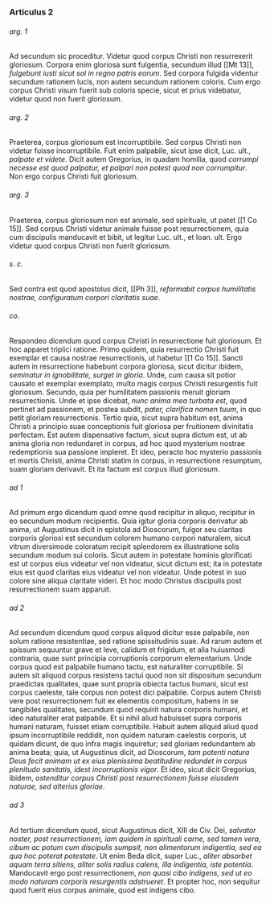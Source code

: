 ### Articulus 2

###### arg. 1
Ad secundum sic proceditur. Videtur quod corpus Christi non resurrexerit gloriosum. Corpora enim gloriosa sunt fulgentia, secundum illud [[Mt 13]], *fulgebunt iusti sicut sol in regno patris eorum*. Sed corpora fulgida videntur secundum rationem lucis, non autem secundum rationem coloris. Cum ergo corpus Christi visum fuerit sub coloris specie, sicut et prius videbatur, videtur quod non fuerit gloriosum.

###### arg. 2
Praeterea, corpus gloriosum est incorruptibile. Sed corpus Christi non videtur fuisse incorruptibile. Fuit enim palpabile, sicut ipse dicit, Luc. ult., *palpate et videte*. Dicit autem Gregorius, in quadam homilia, quod *corrumpi necesse est quod palpatur, et palpari non potest quod non corrumpitur*. Non ergo corpus Christi fuit gloriosum.

###### arg. 3
Praeterea, corpus gloriosum non est animale, sed spirituale, ut patet [[1 Co 15]]. Sed corpus Christi videtur animale fuisse post resurrectionem, quia cum discipulis manducavit et bibit, ut legitur Luc. ult., et Ioan. ult. Ergo videtur quod corpus Christi non fuerit gloriosum.

###### s. c.
Sed contra est quod apostolus dicit, [[Ph 3]], *reformabit corpus humilitatis nostrae, configuratum corpori claritatis suae*.

###### co.
Respondeo dicendum quod corpus Christi in resurrectione fuit gloriosum. Et hoc apparet triplici ratione. Primo quidem, quia resurrectio Christi fuit exemplar et causa nostrae resurrectionis, ut habetur [[1 Co 15]]. Sancti autem in resurrectione habebunt corpora gloriosa, sicut dicitur ibidem, *seminatur in ignobilitate, surget in gloria*. Unde, cum causa sit potior causato et exemplar exemplato, multo magis corpus Christi resurgentis fuit gloriosum. Secundo, quia per humilitatem passionis meruit gloriam resurrectionis. Unde et ipse dicebat, *nunc anima mea turbata est*, quod pertinet ad passionem, et postea subdit, *pater, clarifica nomen tuum*, in quo petit gloriam resurrectionis. Tertio quia, sicut supra habitum est, anima Christi a principio suae conceptionis fuit gloriosa per fruitionem divinitatis perfectam. Est autem dispensative factum, sicut supra dictum est, ut ab anima gloria non redundaret in corpus, ad hoc quod mysterium nostrae redemptionis sua passione impleret. Et ideo, peracto hoc mysterio passionis et mortis Christi, anima Christi statim in corpus, in resurrectione resumptum, suam gloriam derivavit. Et ita factum est corpus illud gloriosum.

###### ad 1
Ad primum ergo dicendum quod omne quod recipitur in aliquo, recipitur in eo secundum modum recipientis. Quia igitur gloria corporis derivatur ab anima, ut Augustinus dicit in epistola ad Dioscorum, fulgor seu claritas corporis gloriosi est secundum colorem humano corpori naturalem, sicut vitrum diversimode coloratum recipit splendorem ex illustratione solis secundum modum sui coloris. Sicut autem in potestate hominis glorificati est ut corpus eius videatur vel non videatur, sicut dictum est; ita in potestate eius est quod claritas eius videatur vel non videatur. Unde potest in suo colore sine aliqua claritate videri. Et hoc modo Christus discipulis post resurrectionem suam apparuit.

###### ad 2
Ad secundum dicendum quod corpus aliquod dicitur esse palpabile, non solum ratione resistentiae, sed ratione spissitudinis suae. Ad rarum autem et spissum sequuntur grave et leve, calidum et frigidum, et alia huiusmodi contraria, quae sunt principia corruptionis corporum elementarium. Unde corpus quod est palpabile humano tactu, est naturaliter corruptibile. Si autem sit aliquod corpus resistens tactui quod non sit dispositum secundum praedictas qualitates, quae sunt propria obiecta tactus humani, sicut est corpus caeleste, tale corpus non potest dici palpabile. Corpus autem Christi vere post resurrectionem fuit ex elementis compositum, habens in se tangibiles qualitates, secundum quod requirit natura corporis humani, et ideo naturaliter erat palpabile. Et si nihil aliud habuisset supra corporis humani naturam, fuisset etiam corruptibile. Habuit autem aliquid aliud quod ipsum incorruptibile reddidit, non quidem naturam caelestis corporis, ut quidam dicunt, de quo infra magis inquiretur; sed gloriam redundantem ab anima beata; quia, ut Augustinus dicit, ad Dioscorum, *tam potenti natura Deus fecit animam ut ex eius plenissima beatitudine redundet in corpus plenitudo sanitatis, idest incorruptionis vigor*. Et ideo, sicut dicit Gregorius, ibidem, *ostenditur corpus Christi post resurrectionem fuisse eiusdem naturae, sed alterius gloriae*.

###### ad 3
Ad tertium dicendum quod, sicut Augustinus dicit, XIII de Civ. Dei, *salvator noster, post resurrectionem, iam quidem in spirituali carne, sed tamen vera, cibum ac potum cum discipulis sumpsit, non alimentorum indigentia, sed ea qua hoc poterat potestate*. Ut enim Beda dicit, super Luc., *aliter absorbet aquam terra sitiens, aliter solis radius calens, illa indigentia, iste potentia*. Manducavit ergo post resurrectionem, *non quasi cibo indigens, sed ut eo modo naturam corporis resurgentis adstrueret*. Et propter hoc, non sequitur quod fuerit eius corpus animale, quod est indigens cibo.

